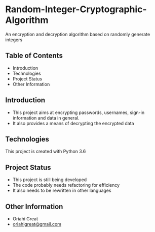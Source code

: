 # Random-Integer-Cryptographic-Algorithm
An encryption and decryption algorithm based on randomly generate integers
## Table of Contents
* Introduction
* Technologies
* Project Status
* Other Information
## Introduction
* This project aims at encrypting passwords, usernames, sign-in information and data in general.
* It also provides a means of decrypting the encrypted data
## Technologies
This project is created with Python 3.6
## Project Status
* This project is still being developed
* The code probably needs refactoring for efficiency
* It also needs to be rewritten in other languages
## Other Information
* Oriahi Great
* oriahigreat@gmail.com


